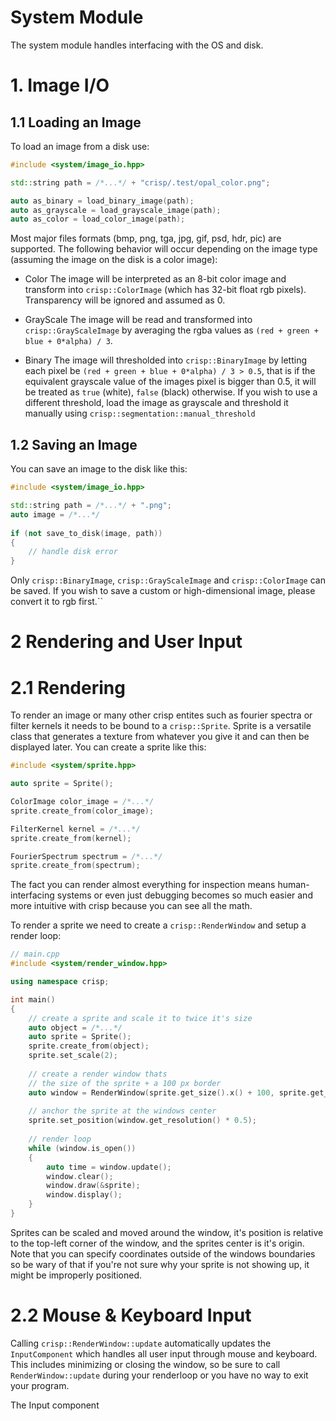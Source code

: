 # System Module

The system module handles interfacing with the OS and disk. 

# 1. Image I/O

## 1.1 Loading an Image

To load an image from a disk use:

```cpp
#include <system/image_io.hpp>

std::string path = /*...*/ + "crisp/.test/opal_color.png";

auto as_binary = load_binary_image(path);
auto as_grayscale = load_grayscale_image(path);
auto as_color = load_color_image(path);
```

Most major files formats (bmp, png, tga, jpg, gif, psd, hdr, pic) are supported. The following behavior will occur depending on the image type (assuming the image on the disk is a color image):

+ Color
  The image will be interpreted as an 8-bit color image and transform into ``crisp::ColorImage`` (which has 32-bit float rgb pixels). Transparency will be ignored and assumed as 0. 
  
+ GrayScale
  The image will be read and transformed into ``crisp::GrayScaleImage`` by averaging the rgba values as ``(red + green + blue + 0*alpha) / 3``.
  
+ Binary
  The image will thresholded into ``crisp::BinaryImage`` by letting each pixel be ``(red + green + blue + 0*alpha) / 3 > 0.5``, that is if the equivalent grayscale value of the images pixel is bigger than 0.5, it will be treated as ``true`` (white), ``false`` (black) otherwise. If you wish to use a different threshold, load the image as grayscale and threshold it manually using ``crisp::segmentation::manual_threshold``
  
## 1.2 Saving an Image

You can save an image to the disk like this:

```cpp
#include <system/image_io.hpp>

std::string path = /*...*/ + ".png";
auto image = /*...*/
        
if (not save_to_disk(image, path))
{
    // handle disk error
}
```

Only ``crisp::BinaryImage``, ``crisp::GrayScaleImage`` and ``crisp::ColorImage`` can be saved. If you wish to save a custom or high-dimensional image, please convert it to rgb first.``

# 2 Rendering and User Input

# 2.1 Rendering
To render an image or many other crisp entites such as fourier spectra or filter kernels it needs to be bound to a ``crisp::Sprite``. Sprite is a versatile class that generates a texture from whatever you give it and can then be displayed later. You can create a sprite like this:

```cpp
#include <system/sprite.hpp>

auto sprite = Sprite();

ColorImage color_image = /*...*/
sprite.create_from(color_image);

FilterKernel kernel = /*...*/
sprite.create_from(kernel);

FourierSpectrum spectrum = /*...*/
sprite.create_from(spectrum);
``` 

The fact you can render almost everything for inspection means human-interfacing systems or even just debugging becomes so much easier and more intuitive with crisp because you can see all the math.

To render a sprite we need to create a ``crisp::RenderWindow`` and setup a render loop:

```cpp
// main.cpp
#include <system/render_window.hpp>

using namespace crisp;

int main()
{
    // create a sprite and scale it to twice it's size
    auto object = /*...*/
    auto sprite = Sprite();
    sprite.create_from(object);
    sprite.set_scale(2);
    
    // create a render window thats
    // the size of the sprite + a 100 px border
    auto window = RenderWindow(sprite.get_size().x() + 100, sprite.get_size().y() + 100);
    
    // anchor the sprite at the windows center
    sprite.set_position(window.get_resolution() * 0.5);
    
    // render loop
    while (window.is_open())
    {
        auto time = window.update();
        window.clear();
        window.draw(&sprite);
        window.display();
    }
}
```

Sprites can be scaled and moved around the window, it's position is relative to the top-left corner of the window, and the sprites center is it's origin. Note that you can specify coordinates outside of the windows boundaries so be wary of that if you're not sure why your sprite is not showing up, it might be improperly positioned.

# 2.2 Mouse & Keyboard Input

Calling ``crisp::RenderWindow::update`` automatically updates the ``InputComponent`` which handles all user input through mouse and keyboard. This includes minimizing or closing the window, so be sure to call ``RenderWindow::update`` during your renderloop or you have no way to exit your program.

The Input component 